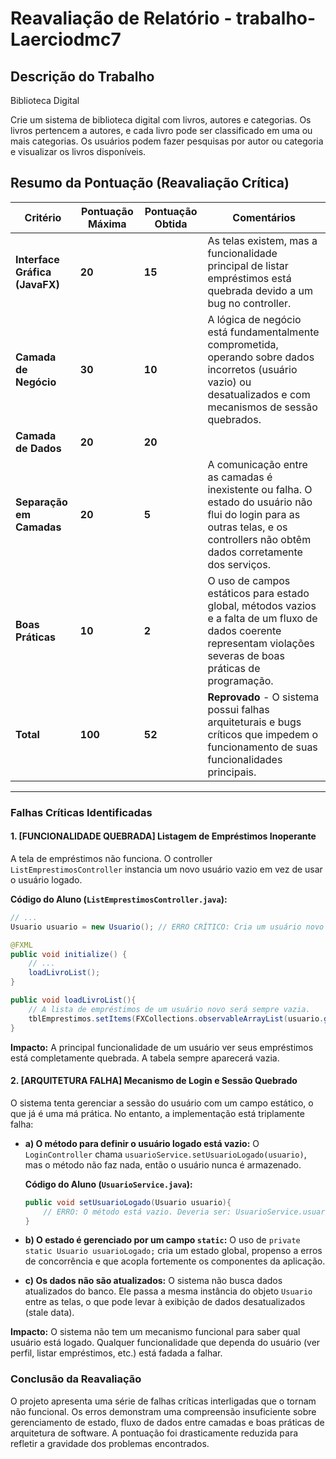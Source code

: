 # Reavaliação de Relatório - trabalho-Laerciodmc7

## Descrição do Trabalho

Biblioteca Digital

Crie um sistema de biblioteca digital com livros, autores e categorias. Os livros pertencem a autores, e cada livro pode ser classificado em uma ou mais categorias. Os usuários podem fazer pesquisas por autor ou categoria e visualizar os livros disponíveis.

## Resumo da Pontuação (Reavaliação Crítica)

| Critério | Pontuação Máxima | Pontuação Obtida | Comentários |
| --- | --- | --- | --- |
| **Interface Gráfica (JavaFX)** | **20** | **15** | As telas existem, mas a funcionalidade principal de listar empréstimos está quebrada devido a um bug no controller. |
| **Camada de Negócio** | **30** | **10** | A lógica de negócio está fundamentalmente comprometida, operando sobre dados incorretos (usuário vazio) ou desatualizados e com mecanismos de sessão quebrados. |
| **Camada de Dados** | **20** | **20** |  |
| **Separação em Camadas** | **20** | **5** | A comunicação entre as camadas é inexistente ou falha. O estado do usuário não flui do login para as outras telas, e os controllers não obtêm dados corretamente dos serviços. |
| **Boas Práticas** | **10** | **2** | O uso de campos estáticos para estado global, métodos vazios e a falta de um fluxo de dados coerente representam violações severas de boas práticas de programação. |
| **Total** | **100** | **52** | **Reprovado** - O sistema possui falhas arquiteturais e bugs críticos que impedem o funcionamento de suas funcionalidades principais. |

---

### Falhas Críticas Identificadas

#### 1. [FUNCIONALIDADE QUEBRADA] Listagem de Empréstimos Inoperante
A tela de empréstimos não funciona. O controller `ListEmprestimosController` instancia um novo usuário vazio em vez de usar o usuário logado.

**Código do Aluno (`ListEmprestimosController.java`):**
```java
// ...
Usuario usuario = new Usuario(); // ERRO CRÍTICO: Cria um usuário novo e vazio.

@FXML
public void initialize() {
    // ...
    loadLivroList();
}

public void loadLivroList(){
    // A lista de empréstimos de um usuário novo será sempre vazia.
    tblEmprestimos.setItems(FXCollections.observableArrayList(usuario.getEmprestimos()));
}
```
**Impacto:** A principal funcionalidade de um usuário ver seus empréstimos está completamente quebrada. A tabela sempre aparecerá vazia.

#### 2. [ARQUITETURA FALHA] Mecanismo de Login e Sessão Quebrado
O sistema tenta gerenciar a sessão do usuário com um campo estático, o que já é uma má prática. No entanto, a implementação está triplamente falha:

*   **a) O método para definir o usuário logado está vazio:** O `LoginController` chama `usuarioService.setUsuarioLogado(usuario)`, mas o método não faz nada, então o usuário nunca é armazenado.

    **Código do Aluno (`UsuarioService.java`):**
    ```java
    public void setUsuarioLogado(Usuario usuario){
        // ERRO: O método está vazio. Deveria ser: UsuarioService.usuarioLogado = usuario;
    }
    ```

*   **b) O estado é gerenciado por um campo `static`:** O uso de `private static Usuario usuarioLogado;` cria um estado global, propenso a erros de concorrência e que acopla fortemente os componentes da aplicação.

*   **c) Os dados não são atualizados:** O sistema não busca dados atualizados do banco. Ele passa a mesma instância do objeto `Usuario` entre as telas, o que pode levar à exibição de dados desatualizados (stale data).

**Impacto:** O sistema não tem um mecanismo funcional para saber qual usuário está logado. Qualquer funcionalidade que dependa do usuário (ver perfil, listar empréstimos, etc.) está fadada a falhar.


### Conclusão da Reavaliação
O projeto apresenta uma série de falhas críticas interligadas que o tornam não funcional. Os erros demonstram uma compreensão insuficiente sobre gerenciamento de estado, fluxo de dados entre camadas e boas práticas de arquitetura de software. A pontuação foi drasticamente reduzida para refletir a gravidade dos problemas encontrados.